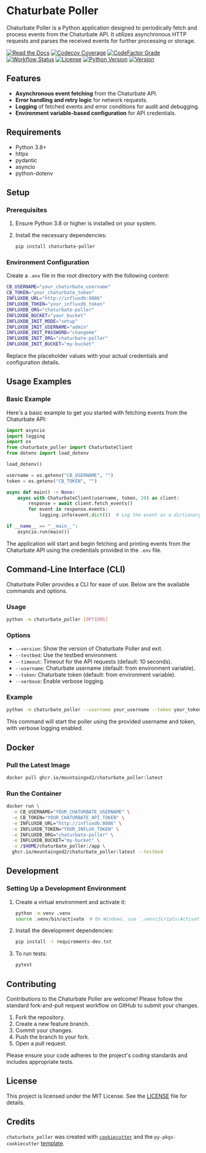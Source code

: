# Chaturbate Poller

Chaturbate Poller is a Python application designed to periodically fetch and process events from the Chaturbate API. It utilizes asynchronous HTTP requests and parses the received events for further processing or storage.

[![Read the Docs](https://img.shields.io/readthedocs/chaturbate-poller?link=https%3A%2F%2Fchaturbate-poller.readthedocs.io%2Fen%2Fstable%2F)](https://chaturbate-poller.readthedocs.io/en/stable/)
[![Codecov Coverage](https://img.shields.io/codecov/c/github/MountainGod2/chaturbate_poller/main?link=https%3A%2F%2Fapp.codecov.io%2Fgh%2FMountainGod2%2Fchaturbate_poller)](https://app.codecov.io/gh/MountainGod2/chaturbate_poller/)
[![CodeFactor Grade](https://img.shields.io/codefactor/grade/github/MountainGod2/chaturbate_poller?link=https%3A%2F%2Fwww.codefactor.io%2Frepository%2Fgithub%2Fmountaingod2%2Fchaturbate_poller)](https://www.codefactor.io/repository/github/mountaingod2/chaturbate_poller)
[![Workflow Status](https://img.shields.io/github/actions/workflow/status/MountainGod2/chaturbate_poller/ci-cd.yml?branch=main&link=https%3A%2F%2Fgithub.com%2FMountainGod2%2Fchaturbate_poller%2Factions%2Fworkflows%2Fci-cd.yml)](https://github.com/MountainGod2/chaturbate_poller/actions/workflows/ci-cd.yml/)
[![License](https://img.shields.io/pypi/l/chaturbate-poller?link=https%3A%2F%2Fgithub.com%2FMountainGod2%2Fchaturbate_poller)](https://github.com/MountainGod2/chaturbate_poller?tab=MIT-1-ov-file)
[![Python Version](https://img.shields.io/pypi/pyversions/chaturbate-poller?link=https%3A%2F%2Fwww.python.org%2Fdownloads%2F)](https://www.python.org/downloads/)
[![Version](https://img.shields.io/pypi/v/chaturbate-poller?link=https%3A%2F%2Fpypi.org%2Fproject%2Fchaturbate-poller%2F)](https://pypi.org/project/chaturbate-poller/)

## Features

- **Asynchronous event fetching** from the Chaturbate API.
- **Error handling and retry logic** for network requests.
- **Logging** of fetched events and error conditions for audit and debugging.
- **Environment variable-based configuration** for API credentials.

## Requirements

- Python 3.8+
- httpx
- pydantic
- asyncio
- python-dotenv

## Setup

### Prerequisites

1. Ensure Python 3.8 or higher is installed on your system.
2. Install the necessary dependencies:

    ```bash
    pip install chaturbate-poller
    ```

### Environment Configuration

Create a `.env` file in the root directory with the following content:

```bash
CB_USERNAME="your_chaturbate_username"
CB_TOKEN="your_chaturbate_token"
INFLUXDB_URL="http://influxdb:8086"
INFLUXDB_TOKEN="your_influxdb_token"
INFLUXDB_ORG="chaturbate-poller"
INFLUXDB_BUCKET="your_bucket"
INFLUXDB_INIT_MODE="setup"
INFLUXDB_INIT_USERNAME="admin"
INFLUXDB_INIT_PASSWORD="changeme"
INFLUXDB_INIT_ORG="chaturbate-poller"
INFLUXDB_INIT_BUCKET="my-bucket"
```

Replace the placeholder values with your actual credentials and configuration details.

## Usage Examples

### Basic Example

Here's a basic example to get you started with fetching events from the Chaturbate API:

```python
import asyncio
import logging
import os
from chaturbate_poller import ChaturbateClient
from dotenv import load_dotenv

load_dotenv()

username = os.getenv("CB_USERNAME", "")
token = os.getenv("CB_TOKEN", "")

async def main() -> None:
    async with ChaturbateClient(username, token, 20) as client:
        response = await client.fetch_events()
        for event in response.events:
            logging.info(event.dict())  # Log the event as a dictionary

if __name__ == "__main__":
    asyncio.run(main())
```

The application will start and begin fetching and printing events from the Chaturbate API using the credentials provided in the `.env` file.

## Command-Line Interface (CLI)

Chaturbate Poller provides a CLI for ease of use. Below are the available commands and options.

### Usage

```bash
python -m chaturbate_poller [OPTIONS]
```

### Options

- `--version`: Show the version of Chaturbate Poller and exit.
- `--testbed`: Use the testbed environment.
- `--timeout`: Timeout for the API requests (default: 10 seconds).
- `--username`: Chaturbate username (default: from environment variable).
- `--token`: Chaturbate token (default: from environment variable).
- `--verbose`: Enable verbose logging.

### Example

```bash
python -m chaturbate_poller --username your_username --token your_token --verbose
```

This command will start the poller using the provided username and token, with verbose logging enabled.

## Docker

### Pull the Latest Image

```bash
docker pull ghcr.io/mountaingod2/chaturbate_poller:latest
```

### Run the Container

```bash
docker run \
  -e CB_USERNAME="YOUR_CHATURBATE_USERNAME" \
  -e CB_TOKEN="YOUR_CHATURBATE_API_TOKEN" \
  -e INFLUXDB_URL="http://influxdb:8086" \
  -e INFLUXDB_TOKEN="YOUR_INFLUX_TOKEN" \
  -e INFLUXDB_ORG="chaturbate-poller" \
  -e INFLUXDB_BUCKET="my-bucket" \
  -v /$HOME/chaturbate_poller:/app \
  ghcr.io/mountaingod2/chaturbate_poller:latest --testbed
```

## Development

### Setting Up a Development Environment

1. Create a virtual environment and activate it:

    ```bash
    python -m venv .venv
    source .venv/bin/activate  # On Windows, use `.venv\Scripts\Activate`
    ```

2. Install the development dependencies:

    ```bash
    pip install -r requirements-dev.txt
    ```

3. To run tests:

    ```bash
    pytest
    ```

## Contributing

Contributions to the Chaturbate Poller are welcome! Please follow the standard fork-and-pull request workflow on GitHub to submit your changes.

1. Fork the repository.
2. Create a new feature branch.
3. Commit your changes.
4. Push the branch to your fork.
5. Open a pull request.

Please ensure your code adheres to the project's coding standards and includes appropriate tests.

## License

This project is licensed under the MIT License. See the [LICENSE](LICENSE) file for details.

## Credits

`chaturbate_poller` was created with [`cookiecutter`](https://cookiecutter.readthedocs.io/en/latest/) and the `py-pkgs-cookiecutter` [template](https://github.com/py-pkgs/py-pkgs-cookiecutter).
